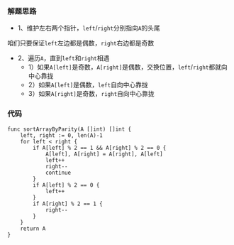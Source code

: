 ### 解题思路
* 1、维护左右两个指针，``left``/``right``分别指向``A``的头尾

咱们只要保证``left``左边都是偶数，``right``右边都是奇数

* 2、遍历``A``，直到``left``和``right``相遇
    * 1）如果``A[left]``是奇数，``A[right]``是偶数，交换位置，``left``/``right``都就向中心靠拢
    * 2）如果``A[left]``是偶数，``left``自向中心靠拢
    * 3）如果``A[right]``是奇数，``right``自向中心靠拢

### 代码

```golang
func sortArrayByParity(A []int) []int {
	left, right := 0, len(A)-1
	for left < right {
		if A[left] % 2 == 1 && A[right] % 2 == 0 {
			A[left], A[right] = A[right], A[left]
			left++
			right--
			continue
		}
		if A[left] % 2 == 0 {
			left++
		}
		if A[right] % 2 == 1 {
			right--
		}
	}
	return A
}
```